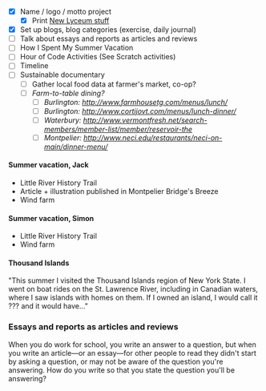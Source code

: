 * [x] Name / logo / motto project
  * [x] Print [New Lyceum stuff](https://newlyceum.github.io/#newlyceum)
* [x] Set up blogs, blog categories (exercise, daily journal)
* [ ] Talk about essays and reports as articles and reviews
* [ ] How I Spent My Summer Vacation
* [ ] Hour of Code Activities (See Scratch activities)
* [ ] Timeline
* [ ] Sustainable documentary
  * [ ] Gather local food data at farmer's market, co-op?
  * [ ] *Farm-to-table dining?*
    * [ ] *Burlington: http://www.farmhousetg.com/menus/lunch/*
    * [ ] *Burlington: http://www.cortijovt.com/menus/lunch-dinner/*
    * [ ] *Waterbury: http://www.vermontfresh.net/search-members/member-list/member/reservoir-the*
    * [ ] *Montpelier: http://www.neci.edu/restaurants/neci-on-main/dinner-menu/*

#### Summer vacation, Jack

* Little River History Trail
* Article + illustration published in Montpelier Bridge's Breeze
* Wind farm

#### Summer vacation, Simon

* Little River History Trail
* Wind farm

#### Thousand Islands

"This summer I visited the Thousand Islands region of New York State. I went on boat rides on the St. Lawrence River, including in Canadian waters, where I saw islands with homes on them. If I owned an island, I would call it ??? and it would have..."

### Essays and reports as articles and reviews

When you do work for school, you write an answer to a question, but when you write an article—or an essay—for other people to read they didn't start by asking a question, or may not be aware of the question you're answering. How do you write so that you state the question you'll be answering?
